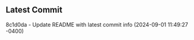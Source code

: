 
## Latest Commit
8c1d0da - Update README with latest commit info (2024-09-01 11:49:27 -0400) <Yunxi-Zhou>
